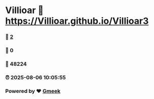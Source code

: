 # Villioar :link: https://Villioar.github.io/Villioar3 
### :page_facing_up: [2](https://Villioar.github.io/Villioar3/tag.html) 
### :speech_balloon: 0 
### :hibiscus: 48224 
### :alarm_clock: 2025-08-06 10:05:55 
### Powered by :heart: [Gmeek](https://github.com/Meekdai/Gmeek)
